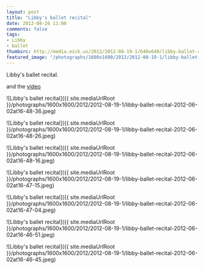 ```yaml
---
layout: post
title: "Libby's ballet recital"
date: 2012-08-26 11:00
comments: false
tags: 
- Libby
- ballet
thumbsrc: http://media.eick.us/2012/2012-08-19-1/640x640/libby-ballet-recital-2012-06-02at16-48-16.jpeg
featured_image: "/photographs/1600x1600/2012/2012-08-19-1/libby-ballet-recital-2012-06-02at16-48-36.jpeg"
---
```

Libby's ballet recital.

and the [video](/blog/2012/08/18/libbys-ballet-recital/)



![Libby's ballet recital]({{ site.mediaUrlRoot }}/photographs/1600x1600/2012/2012-08-19-1/libby-ballet-recital-2012-06-02at16-48-36.jpeg)


![Libby's ballet recital]({{ site.mediaUrlRoot }}/photographs/1600x1600/2012/2012-08-19-1/libby-ballet-recital-2012-06-02at16-48-26.jpeg)


![Libby's ballet recital]({{ site.mediaUrlRoot }}/photographs/1600x1600/2012/2012-08-19-1/libby-ballet-recital-2012-06-02at16-48-16.jpeg)


![Libby's ballet recital]({{ site.mediaUrlRoot }}/photographs/1600x1600/2012/2012-08-19-1/libby-ballet-recital-2012-06-02at16-47-15.jpeg)


![Libby's ballet recital]({{ site.mediaUrlRoot }}/photographs/1600x1600/2012/2012-08-19-1/libby-ballet-recital-2012-06-02at16-47-04.jpeg)


![Libby's ballet recital]({{ site.mediaUrlRoot }}/photographs/1600x1600/2012/2012-08-19-1/libby-ballet-recital-2012-06-02at16-46-51.jpeg)


![Libby's ballet recital]({{ site.mediaUrlRoot }}/photographs/1600x1600/2012/2012-08-19-1/libby-ballet-recital-2012-06-02at16-46-45.jpeg)


